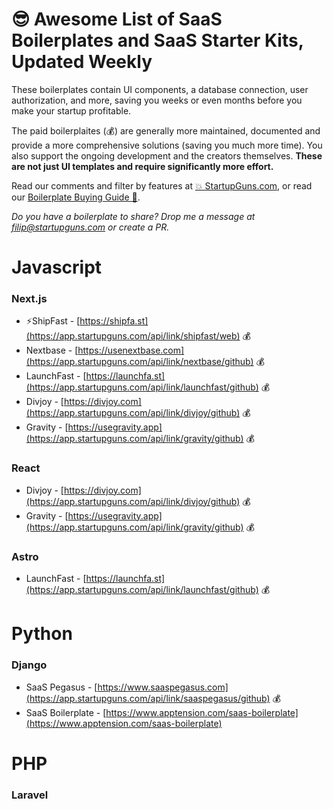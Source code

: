 # 😎 Awesome List of SaaS Boilerplates and SaaS Starter Kits, Updated Weekly

These boilerplates contain UI components, a database connection, user authorization, and more, saving you weeks or even months before you make your startup profitable.

The paid boilerplaites (💰) are generally more maintained, documented and provide a more comprehensive solutions (saving you much more time). You also support the ongoing development and the creators themselves. **These are not just UI templates and require significantly more effort.**

Read our comments and filter by features at [💥 StartupGuns.com](https://startupguns.com/boilerplates), or read our [Boilerplate Buying Guide 🚀](https://startupguns.com/blog/best-saas-boilerplates).

<em>Do you have a boilerplate to share? Drop me a message at filip@startupguns.com or create a PR.</em>

# Javascript 
### Next.js 

- ⚡ShipFast - [https://shipfa.st](https://app.startupguns.com/api/link/shipfast/web) 💰
- Nextbase - [https://usenextbase.com](https://app.startupguns.com/api/link/nextbase/github) 💰
- LaunchFast - [https://launchfa.st](https://app.startupguns.com/api/link/launchfast/github) 💰
- Divjoy - [https://divjoy.com](https://app.startupguns.com/api/link/divjoy/github) 💰
- Gravity - [https://usegravity.app](https://app.startupguns.com/api/link/gravity/github) 💰

### React  
- Divjoy - [https://divjoy.com](https://app.startupguns.com/api/link/divjoy/github) 💰
- Gravity - [https://usegravity.app](https://app.startupguns.com/api/link/gravity/github) 💰

### Astro
- LaunchFast - [https://launchfa.st](https://app.startupguns.com/api/link/launchfast/github) 💰


# Python
### Django
- SaaS Pegasus - [https://www.saaspegasus.com](https://app.startupguns.com/api/link/saaspegasus/github) 💰
- SaaS Boilerplate - [https://www.apptension.com/saas-boilerplate](https://www.apptension.com/saas-boilerplate)


# PHP

### Laravel






